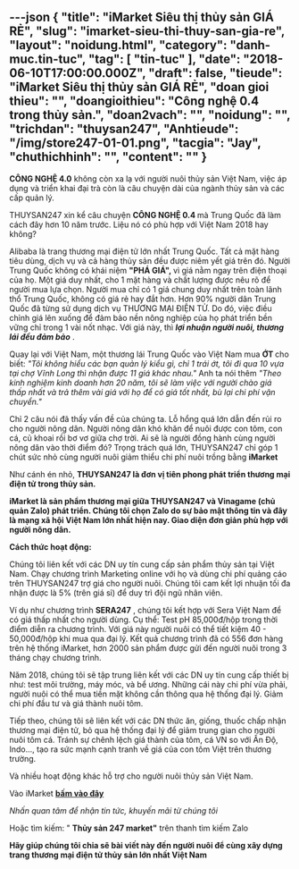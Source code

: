 ---json
{
    "title": "iMarket Siêu thị thủy sản GIÁ RẺ",
    "slug": "imarket-sieu-thi-thuy-san-gia-re",
    "layout": "noidung.html",
    "category": "danh-muc.tin-tuc",
    "tag": [
        "tin-tuc"
    ],
    "date": "2018-06-10T17:00:00.000Z",
    "draft": false,
    "tieude": "iMarket Siêu thị thủy sản GIÁ RẺ",
    "doan gioi thieu": "",
    "doangioithieu": "Công nghệ 0.4 trong thủy sản.",
    "doan2vach": "",
    "noidung": "",
    "trichdan": "thuysan247",
    "Anhtieude": "/img/store247-01-01.png",
    "tacgia": "Jay",
    "chuthichhinh": "",
    "__content__": ""
}
---
<p><span style="font-size:14px"><strong>C&Ocirc;NG NGHỆ 4.0</strong>&nbsp;kh&ocirc;ng c&ograve;n xa lạ với người nu&ocirc;i thủy sản Việt Nam, việc &aacute;p dụng v&agrave; triển khai đại tr&agrave; c&ograve;n l&agrave; c&acirc;u chuyện d&agrave;i của ng&agrave;nh thủy sản&nbsp;v&agrave; c&aacute;c cấp quản l&yacute;.<em>&nbsp;</em></span></p>

<p><span style="font-size:14px">THUYSAN247 xin kể c&acirc;u chuyện&nbsp;<strong>C&Ocirc;NG NGHỆ 0.4&nbsp;</strong>m&agrave; Trung Quốc đ&atilde; l&agrave;m c&aacute;ch đ&acirc;y hơn 10 năm trước.&nbsp;Liệu n&oacute; c&oacute; ph&ugrave; hợp với Việt Nam 2018 hay kh&ocirc;ng?</span></p>

<p><span style="font-size:14px">Alibaba l&agrave; trang thương mại điện tử lớn nhất Trung Quốc. Tất cả mặt h&agrave;ng ti&ecirc;u d&ugrave;ng, dịch vụ v&agrave; cả h&agrave;ng thủy sản đều được ni&ecirc;m yết gi&aacute; tr&ecirc;n đ&oacute;. Người Trung Quốc kh&ocirc;ng c&oacute; kh&aacute;i niệm&nbsp;<strong>&quot;PH&Aacute; GI&Aacute;&quot;,&nbsp;</strong>v&igrave; gi&aacute; nằm ngay tr&ecirc;n điện thoại của họ. Một gi&aacute; duy nhất, cho 1 mặt h&agrave;ng v&agrave; chất lượng được n&ecirc;u r&otilde; để người mua lựa chọn. Người mua chỉ c&oacute; 1 gi&aacute; chung duy nhất tr&ecirc;n to&agrave;n l&atilde;nh thổ Trung Quốc, kh&ocirc;ng c&oacute; gi&aacute; rẻ hay đắt hơn. Hơn 90% người d&acirc;n Trung Quốc đ&atilde; từng sử dụng dịch vụ THƯƠNG MẠI ĐIỆN TỬ. Do đ&oacute;, việc điều chỉnh gi&aacute; l&ecirc;n xuống để đảm bảo nền n&ocirc;ng nghiệp của họ ph&aacute;t triển bền vững chỉ trong 1 v&agrave;i nốt nhạc. Với gi&aacute; n&agrave;y, th&igrave;&nbsp;<strong><em>lợi nhuận người nu&ocirc;i, thương l&aacute;i đều đảm bảo</em></strong>&nbsp;.</span></p>

<p><span style="font-size:14px">Quay lại với Việt Nam, một thương l&aacute;i Trung Quốc v&agrave;o Việt Nam mua <strong>ỚT </strong>cho biết:&nbsp;<em>&quot;T&ocirc;i kh&ocirc;ng hiểu c&aacute;c bạn quản l&yacute; kiểu g&igrave;, chỉ 1 tr&aacute;i ớt, t&ocirc;i đi qua 10 vựa tại chợ Vĩnh Long th&igrave; nhận được 11 gi&aacute; kh&aacute;c nhau.&quot;</em>&nbsp;Anh ta n&oacute;i th&ecirc;m&nbsp;<em>&quot;Theo kinh nghiệm kinh doanh hơn 20 năm, t&ocirc;i sẽ l&agrave;m việc với người ch&agrave;o gi&aacute; thấp nhất v&agrave; trả th&ecirc;m v&agrave;i gi&aacute; với họ để c&oacute; gi&aacute; tốt nhất, b&ugrave; lại chi ph&iacute; vận chuyển.&quot;</em></span></p>

<p><span style="font-size:14px">Chỉ 2 c&acirc;u n&oacute;i đ&atilde; thấy vấn đề của ch&uacute;ng ta. Lỗ hổng qu&aacute; lớn dẫn đến rủi ro cho người n&ocirc;ng d&acirc;n. Người n&ocirc;ng d&acirc;n kh&oacute; khăn để nu&ocirc;i được con t&ocirc;m, con c&aacute;, củ khoai rồi bơ vơ giữa chợ trời. Ai sẽ l&agrave; người đồng h&agrave;nh c&ugrave;ng người n&ocirc;ng d&acirc;n v&agrave;o thời điểm đ&oacute;? Trọng tr&aacute;ch qu&aacute; lớn, THUYSAN247 chỉ g&oacute;p 1 ch&uacute;t sức nhỏ c&ugrave;ng người nu&ocirc;i giảm thiểu chi ph&iacute; nu&ocirc;i trồng bằng&nbsp;<strong>iMarket</strong></span></p>

<p><span style="font-size:14px">Như c&aacute;nh &eacute;n nhỏ,&nbsp;<strong>THUYSAN247 l&agrave; đơn vị ti&ecirc;n phong ph&aacute;t triển thương mại điện tử trong thủy sản.</strong></span></p>

<p><span style="font-size:14px"><strong>iMarket l&agrave; sản phẩm thương mại giữa THUYSAN247 v&agrave; Vinagame (chủ quản Zalo) ph&aacute;t triển. Ch&uacute;ng t&ocirc;i chọn Zalo do sự bảo mật th&ocirc;ng tin v&agrave; đ&acirc;y l&agrave; mạng x&atilde; hội Việt Nam lớn nhất hiện nay. Giao diện đơn giản ph&ugrave; hợp với người n&ocirc;ng d&acirc;n.</strong></span></p>

<p><strong><span style="font-size:14px">C&aacute;ch thức hoạt động:&nbsp;</span></strong></p>

<p><span style="font-size:14px">Ch&uacute;ng t&ocirc;i li&ecirc;n kết với c&aacute;c DN uy t&iacute;n cung cấp sản phẩm thủy sản tại Việt Nam. Chạy chương tr&igrave;nh Marketing online với họ v&agrave; d&ugrave;ng chi ph&iacute; quảng c&aacute;o tr&ecirc;n THUYSAN247 trợ gi&aacute; cho người nu&ocirc;i. Ch&uacute;ng t&ocirc;i cam kết lợi nhuận tối đa nhận được l&agrave; 5% (tr&ecirc;n gi&aacute; sỉ)&nbsp;để duy tr&igrave; đội ngũ nh&acirc;n vi&ecirc;n.</span></p>

<p><span style="font-size:14px">V&iacute; dụ như chương tr&igrave;nh&nbsp;<strong>SERA247</strong>&nbsp;, ch&uacute;ng t&ocirc;i kết hợp với Sera Việt Nam để c&oacute; gi&aacute; thấp nhất cho người d&ugrave;ng. Cụ thể: Test pH 85,000đ/hộp trong thời điểm diễn ra chương tr&igrave;nh. Với gi&aacute; n&agrave;y người nu&ocirc;i c&oacute; thể tiết kiệm 40 - 50,000đ/hộp khi mua qua đại l&yacute;. Kết quả chương tr&igrave;nh đ&atilde; c&oacute; 556 đơn h&agrave;ng tr&ecirc;n hệ thống iMarket, hơn 2000 sản phẩm được gửi đến người nu&ocirc;i trong 3 th&aacute;ng chạy chương tr&igrave;nh.</span></p>

<p><span style="font-size:14px">Năm 2018, ch&uacute;ng t&ocirc;i sẽ tập trung&nbsp;li&ecirc;n kết với c&aacute;c DN uy t&iacute;n cung cấp thiết bị như: test m&ocirc;i trường, m&aacute;y m&oacute;c, v&agrave; bể ương. Những c&aacute;i n&agrave;y chi ph&iacute; vừa phải, người nu&ocirc;i c&oacute; thể mua tiền mặt kh&ocirc;ng cần th&ocirc;ng qua hệ thống đại l&yacute;. Giảm chi ph&iacute; đầu tư v&agrave; gi&aacute; th&agrave;nh nu&ocirc;i t&ocirc;m.</span></p>

<p><span style="font-size:14px">Tiếp theo, ch&uacute;ng t&ocirc;i sẽ li&ecirc;n kết với c&aacute;c DN thức ăn, giống, thuốc chấp nhận thương mại điện tử, bỏ qua hệ thống đại l&yacute; để giảm trung gian cho người nu&ocirc;i t&ocirc;m c&aacute;. Tr&aacute;nh sự ch&ecirc;nh lệch gi&aacute; th&agrave;nh của t&ocirc;m, c&aacute;&nbsp;VN so với Ấn Độ, Indo..., tạo ra sức mạnh cạnh tranh về gi&aacute; của con t&ocirc;m Việt tr&ecirc;n thương trường.</span></p>

<p><span style="font-size:14px">V&agrave; nhiều hoạt động kh&aacute;c hỗ trợ cho người nu&ocirc;i thủy sản Việt Nam.</span></p>

<p><span style="font-size:14px">V&agrave;o iMarket <a href="https://zalo.me/2872122490055941105"><strong>bấm v&agrave;o đ&acirc;y</strong></a></span></p>

<p><span style="font-size:14px"><em>Nhấn quan t&acirc;m để nhận tin tức, khuyến m&atilde;i từ ch&uacute;ng t&ocirc;i</em></span></p>

<p><span style="font-size:14px">Hoặc t&igrave;m kiếm: &quot;&nbsp;<strong>Thủy sản 247 market&quot;</strong>&nbsp;tr&ecirc;n thanh t&igrave;m kiếm Zalo</span></p>

<p><strong><span style="font-size:14px">H&atilde;y gi&uacute;p ch&uacute;ng t&ocirc;i chia sẽ b&agrave;i viết n&agrave;y đến người nu&ocirc;i để c&ugrave;ng x&acirc;y dựng trang thương mại điện tử thủy sản lớn nhất Việt Nam</span></strong></p>
